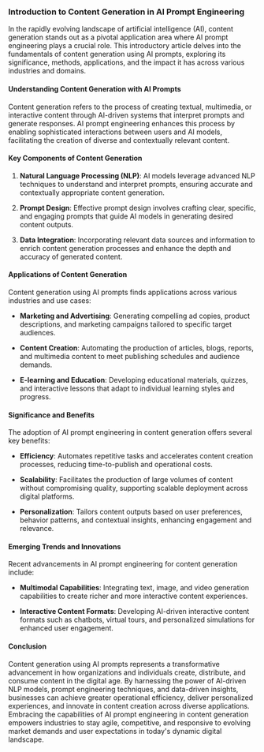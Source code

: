### Introduction to Content Generation in AI Prompt Engineering

In the rapidly evolving landscape of artificial intelligence (AI), content generation stands out as a pivotal application area where AI prompt engineering plays a crucial role. This introductory article delves into the fundamentals of content generation using AI prompts, exploring its significance, methods, applications, and the impact it has across various industries and domains.

#### Understanding Content Generation with AI Prompts

Content generation refers to the process of creating textual, multimedia, or interactive content through AI-driven systems that interpret prompts and generate responses. AI prompt engineering enhances this process by enabling sophisticated interactions between users and AI models, facilitating the creation of diverse and contextually relevant content.

#### Key Components of Content Generation

1. **Natural Language Processing (NLP)**: AI models leverage advanced NLP techniques to understand and interpret prompts, ensuring accurate and contextually appropriate content generation.
   
2. **Prompt Design**: Effective prompt design involves crafting clear, specific, and engaging prompts that guide AI models in generating desired content outputs.
   
3. **Data Integration**: Incorporating relevant data sources and information to enrich content generation processes and enhance the depth and accuracy of generated content.

#### Applications of Content Generation

Content generation using AI prompts finds applications across various industries and use cases:

- **Marketing and Advertising**: Generating compelling ad copies, product descriptions, and marketing campaigns tailored to specific target audiences.
  
- **Content Creation**: Automating the production of articles, blogs, reports, and multimedia content to meet publishing schedules and audience demands.
  
- **E-learning and Education**: Developing educational materials, quizzes, and interactive lessons that adapt to individual learning styles and progress.

#### Significance and Benefits

The adoption of AI prompt engineering in content generation offers several key benefits:

- **Efficiency**: Automates repetitive tasks and accelerates content creation processes, reducing time-to-publish and operational costs.
  
- **Scalability**: Facilitates the production of large volumes of content without compromising quality, supporting scalable deployment across digital platforms.
  
- **Personalization**: Tailors content outputs based on user preferences, behavior patterns, and contextual insights, enhancing engagement and relevance.

#### Emerging Trends and Innovations

Recent advancements in AI prompt engineering for content generation include:

- **Multimodal Capabilities**: Integrating text, image, and video generation capabilities to create richer and more interactive content experiences.
  
- **Interactive Content Formats**: Developing AI-driven interactive content formats such as chatbots, virtual tours, and personalized simulations for enhanced user engagement.

#### Conclusion

Content generation using AI prompts represents a transformative advancement in how organizations and individuals create, distribute, and consume content in the digital age. By harnessing the power of AI-driven NLP models, prompt engineering techniques, and data-driven insights, businesses can achieve greater operational efficiency, deliver personalized experiences, and innovate in content creation across diverse applications. Embracing the capabilities of AI prompt engineering in content generation empowers industries to stay agile, competitive, and responsive to evolving market demands and user expectations in today's dynamic digital landscape.